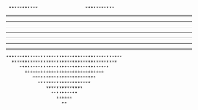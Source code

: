 
     ***********                  ***********
  *****************            *****************
*********************        *********************
***********************      ***********************
************************    ************************
*************************  *************************
 **************************************************
  ************************************************
    ********************************************
      ****************************************
         **********************************
           ******************************
              ************************
                ********************
                   **************
                     **********
                       ******
                         **
